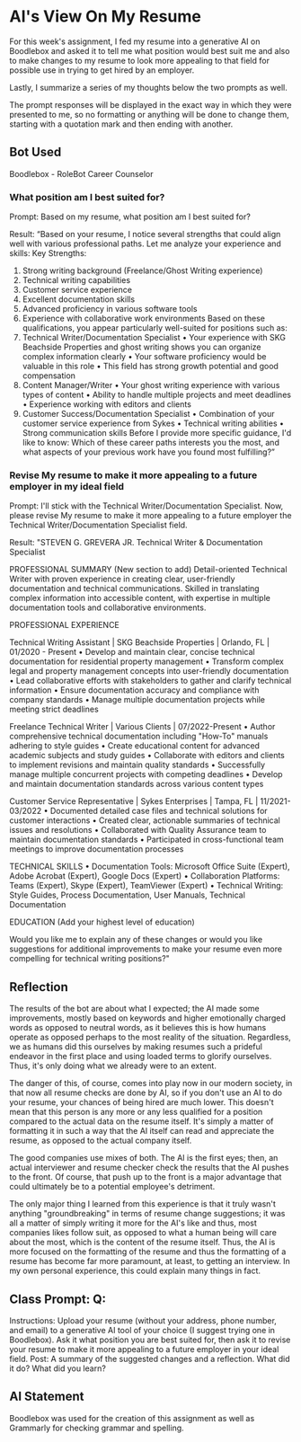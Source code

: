 # AI's View On My Resume

For this week's assignment, I fed my resume into a generative AI on Boodlebox and asked it to tell me what position would best suit me and also to make changes to my resume to look more appealing to that field for possible use in trying to get hired by an employer. 

Lastly, I summarize a series of my thoughts below the two prompts as well. 

The prompt responses will be displayed in the exact way in which they were presented to me, so no formatting or anything will be done to change them, starting with a quotation mark and then ending with another.

## Bot Used

 Boodlebox - RoleBot Career Counselor 

### What position am I best suited for?

Prompt: Based on my resume, what position am I best suited for?

Result: “Based on your resume, I notice several strengths that could align well with various professional paths. Let me analyze your experience and skills:
Key Strengths:
1.	Strong writing background (Freelance/Ghost Writing experience)
2.	Technical writing capabilities
3.	Customer service experience
4.	Excellent documentation skills
5.	Advanced proficiency in various software tools
6.	Experience with collaborative work environments
Based on these qualifications, you appear particularly well-suited for positions such as:
1.	Technical Writer/Documentation Specialist
•	Your experience with SKG Beachside Properties and ghost writing shows you can organize complex information clearly
•	Your software proficiency would be valuable in this role
•	This field has strong growth potential and good compensation
2.	Content Manager/Writer
•	Your ghost writing experience with various types of content
•	Ability to handle multiple projects and meet deadlines
•	Experience working with editors and clients
3.	Customer Success/Documentation Specialist
•	Combination of your customer service experience from Sykes
•	Technical writing abilities
•	Strong communication skills
Before I provide more specific guidance, I'd like to know: Which of these career paths interests you the most, and what aspects of your previous work have you found most fulfilling?”

### Revise My resume to make it more appealing to a future employer in my ideal field

Prompt: I'll stick with the Technical Writer/Documentation Specialist. Now, please revise My resume to make it more appealing to a future employer the Technical Writer/Documentation Specialist field.

Result: "STEVEN G. GREVERA JR. Technical Writer & Documentation Specialist
<br>

PROFESSIONAL SUMMARY (New section to add) Detail-oriented Technical Writer with proven experience in creating clear, user-friendly documentation and technical communications. Skilled in translating complex information into accessible content, with expertise in multiple documentation tools and collaborative environments.
<br>

PROFESSIONAL EXPERIENCE
<br>

Technical Writing Assistant | SKG Beachside Properties | Orlando, FL | 01/2020 - Present • Develop and maintain clear, concise technical documentation for residential property management • Transform complex legal and property management concepts into user-friendly documentation • Lead collaborative efforts with stakeholders to gather and clarify technical information • Ensure documentation accuracy and compliance with company standards • Manage multiple documentation projects while meeting strict deadlines
<br>

Freelance Technical Writer | Various Clients | 07/2022-Present • Author comprehensive technical documentation including "How-To" manuals adhering to style guides • Create educational content for advanced academic subjects and study guides • Collaborate with editors and clients to implement revisions and maintain quality standards • Successfully manage multiple concurrent projects with competing deadlines • Develop and maintain documentation standards across various content types
<br>

Customer Service Representative | Sykes Enterprises | Tampa, FL | 11/2021-03/2022 • Documented detailed case files and technical solutions for customer interactions • Created clear, actionable summaries of technical issues and resolutions • Collaborated with Quality Assurance team to maintain documentation standards • Participated in cross-functional team meetings to improve documentation processes
<br>

TECHNICAL SKILLS • Documentation Tools: Microsoft Office Suite (Expert), Adobe Acrobat (Expert), Google Docs (Expert) • Collaboration Platforms: Teams (Expert), Skype (Expert), TeamViewer (Expert) • Technical Writing: Style Guides, Process Documentation, User Manuals, Technical Documentation
<br>

EDUCATION (Add your highest level of education)
<br>

Would you like me to explain any of these changes or would you like suggestions for additional improvements to make your resume even more compelling for technical writing positions?" 


## Reflection

The results of the bot are about what I expected; the AI made some improvements, mostly based on keywords and higher emotionally charged words as opposed to neutral words, as it believes this is how humans operate as opposed perhaps to the most reality of the situation. Regardless, we as humans did this ourselves by making resumes such a prideful endeavor in the first place and using loaded terms to glorify ourselves. Thus, it's only doing what we already were to an extent. 

The danger of this, of course, comes into play now in our modern society, in that now all resume checks are done by AI, so if you don't use an AI to do your resume, your chances of being hired are much lower. This doesn't mean that this person is any more or any less qualified for a position compared to the actual data on the resume itself. It's simply a matter of formatting it in such a way that the AI itself can read and appreciate the resume, as opposed to the actual company itself. 

The good companies use mixes of both. The AI is the first eyes; then, an actual interviewer and resume checker check the results that the AI pushes to the front. Of course, that push up to the front is a major advantage that could ultimately be to a potential employee's detriment. 

The only major thing I learned from this experience is that it truly wasn't anything "groundbreaking" in terms of resume change suggestions; it was all a matter of simply writing it more for the AI's like and thus, most companies likes follow suit, as opposed to what a human being will care about the most, which is the content of the resume itself. Thus, the AI is more focused on the formatting of the resume and thus the formatting of a resume has become far more paramount, at least, to getting an interview. In my own personal experience, this could explain many things in fact.

## Class Prompt: Q: 

Instructions: Upload your resume (without your address, phone number, and email) to a generative AI tool of your choice (I suggest trying one in Boodlebox). Ask it what position you are best suited for, then ask it to revise your resume to make it more appealing to a future employer in your ideal field. Post: A summary of the suggested changes and a reflection. What did it do? What did you learn?

## AI Statement 

Boodlebox was used for the creation of this assignment as well as Grammarly for checking grammar and spelling. 
